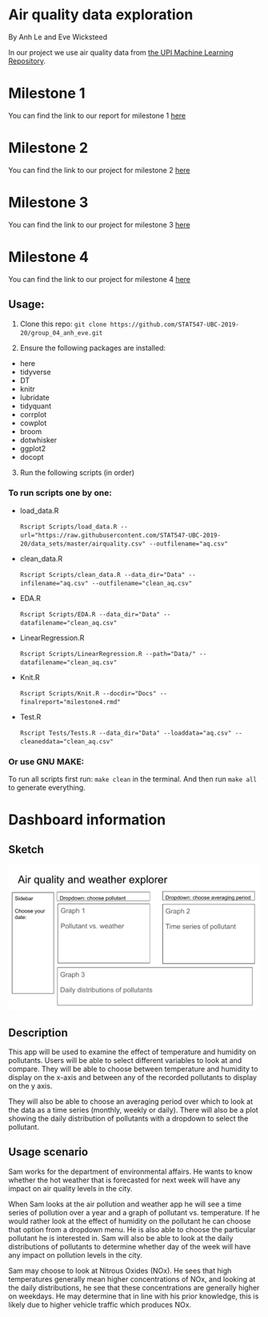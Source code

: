 # Air quality data exploration
By Anh Le and Eve Wicksteed

In our project we use air quality data from [the UPI Machine Learning Repository](https://archive.ics.uci.edu/ml/datasets/Air+Quality).

# Milestone 1

You can find the link to our report for milestone 1 [here](https://stat547-ubc-2019-20.github.io/group_04_anh_eve/Docs/milestone1.html)


# Milestone 2

You can find the link to our project for milestone 2 [here](https://stat547-ubc-2019-20.github.io/group_04_anh_eve/Docs/milestone2.html)

# Milestone 3

You can find the link to our project for milestone 3 [here](https://stat547-ubc-2019-20.github.io/group_04_anh_eve/Docs/milestone3.html)


# Milestone 4

You can find the link to our project for milestone 4 [here](https://stat547-ubc-2019-20.github.io/group_04_anh_eve/Docs/milestone4.html)


## Usage:

1. Clone this repo:
  `git clone https://github.com/STAT547-UBC-2019-20/group_04_anh_eve.git`

2. Ensure the following packages are installed:
- here
- tidyverse
- DT
- knitr
- lubridate
- tidyquant
- corrplot
- cowplot
- broom
- dotwhisker
- ggplot2
- docopt


3. Run the following scripts (in order)

### To run scripts one by one:

- load_data.R

  `Rscript Scripts/load_data.R --url="https://raw.githubusercontent.com/STAT547-UBC-2019-20/data_sets/master/airquality.csv" --outfilename="aq.csv"`

- clean_data.R

  `Rscript Scripts/clean_data.R --data_dir="Data" --infilename="aq.csv" --outfilename="clean_aq.csv"`

- EDA.R

  `Rscript Scripts/EDA.R --data_dir="Data" --datafilename="clean_aq.csv"`

- LinearRegression.R

  `Rscript Scripts/LinearRegression.R --path="Data/" --datafilename="clean_aq.csv"`
  
- Knit.R

  `Rscript Scripts/Knit.R --docdir="Docs" --finalreport="milestone4.rmd"`
  
- Test.R

  `Rscript Tests/Tests.R --data_dir="Data" --loaddata="aq.csv" --cleaneddata="clean_aq.csv"`


### Or use GNU MAKE:

To run all scripts first run: `make clean` in the terminal. And then run `make all` to generate everything. 


# Dashboard information

## Sketch

![](/Images/dashboard_sketch_m4.png)

## Description

This app will be used to examine the effect of temperature and humidity on pollutants. Users will be able to select different variables to look at and compare. They will be able to choose between temperature and humidity to display on the x-axis and between any of the recorded pollutants to display on the y axis. 

They will also be able to choose an averaging period over which to look at the data as a time series (monthly, weekly or daily). There will also be a plot showing the daily distribution of pollutants with a dropdown to select the pollutant. 


## Usage scenario

Sam works for the department of environmental affairs. He wants to know whether the hot weather that is forecasted for next week will have any impact on air quality levels in the city. 

When Sam looks at the air pollution and weather app he will see a time series of pollution over a year and a graph of pollutant vs. temperature. If he would rather look at the effect of humidity on the pollutant he can choose that option from a dropdown menu. He is also able to choose the particular pollutant he is interested in. 
Sam will also be able to look at the daily distributions of pollutants to determine whether day of the week will have any impact on pollution levels in the city. 

Sam may choose to look at Nitrous Oxides (NOx). He sees that high temperatures generally mean higher concentrations of NOx, and looking at the daily distributions, he see that these concentrations are generally higher on weekdays. He may determine that in line with his prior knowledge, this is likely due to higher vehicle traffic which produces NOx. 



